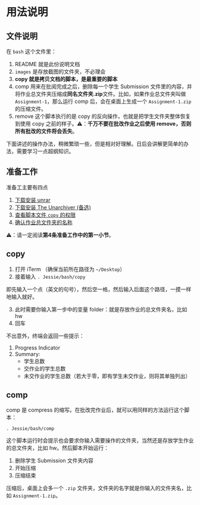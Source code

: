 # 用法说明
## 文件说明
在 `bash` 这个文件里：
1. README 就是此份说明文档
2. `images` 是存放截图的文件夹，不必理会
3. **copy 就是拷贝文档的脚本，是最重要的脚本**
4. comp 用来在批阅完成之后，删除每一个学生 Submission 文件里的内容，并将作业总文件夹压缩成**同名文件夹.zip**文件。比如，如果作业总文件夹叫做 `Assignment-1`，那么运行 comp 后，会在桌面上生成一个 `Assignment-1.zip` 的压缩文件。
5. remove 这个脚本执行的是 copy 的反向操作，也就是把学生文件夹整体恢复到使用 copy 之前的样子。⚠️：**千万不要在批改作业之后使用 remove，否则所有批改的文件将会丢失**。

下面讲述的操作办法，稍微繁琐一些，但是相对好理解。日后会讲解更简单的办法，需要学习一点超纲知识。

## 准备工作
准备工主要有四点
1. [下载安装 unrar](https://github.com/Linerre/Jessie/blob/dev/bash/docs/README-rar.md)
2. [下载安装 The Unarchiver (备选)](https://github.com/Linerre/Jessie/blob/dev/bash/docs/README-unarchiever.md)
3. [查看脚本文件 `copy` 的权限](https://github.com/Linerre/Jessie/blob/dev/bash/docs/README-mode.md)
4. [确认作业总文件夹的名称](https://github.com/Linerre/Jessie/blob/dev/bash/docs/README-pathname.md)

⚠️：请一定阅读**第4条准备工作中的第一小节**。

## copy
1. 打开 iTerm （确保当前所在路径为 `~/Desktop`）
2. 接着输入 `. Jessie/bash/copy`

即先输入一个点（英文的句号），然后空一格，然后输入后面这个路径，一摸一样地输入就好。

3. 此时需要你输入第一步中的变量 folder：就是存放作业的总文件夹名，比如 hw
4. 回车

不出意外，终端会返回一些提示：
1. Progress Indicator
2. Summary:
	- 学生总数
	- 交作业的学生总数
	- 未交作业的学生总数（若大于零，即有学生未交作业，则将其单独列出）

## comp
comp 是 compress 的缩写。在批改完作业后，就可以用同样的方法运行这个脚本：

```. Jessie/bash/comp```

这个脚本运行时会提示也会要求你输入需要操作的文件夹，当然还是存放学生作业的总文件夹，比如 hw。然后脚本开始运行：
1. 删除学生 Submission 文件夹内容
2. 开始压缩
3. 压缩结束

压缩后，桌面上会多一个 `.zip` 文件夹，文件夹的名字就是你输入的文件夹名，比如 `Assignment-1.zip`。


